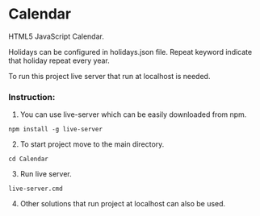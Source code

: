 # Calendar
HTML5 JavaScript Calendar.

Holidays can be configured in holidays.json file. Repeat keyword indicate that holiday repeat every year.

To run this project live server that run at localhost is needed.
### Instruction:
1. You can use live-server which can be easily downloaded from npm.
```
npm install -g live-server
```
2. To start project move to the main directory.
```
cd Calendar
```
3. Run live server.
```
live-server.cmd
```
4. Other solutions that run project at localhost can also be used.
